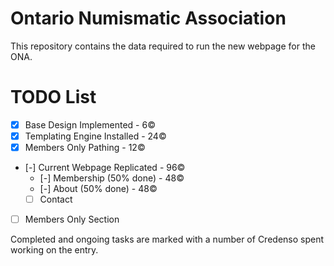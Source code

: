 # Ontario Numismatic Association

This repository contains the data required to run the new webpage 
for the ONA. 

# TODO List
- [x] Base Design Implemented - 6©
- [x] Templating Engine Installed - 24©
- [x] Members Only Pathing - 12©
- [-] Current Webpage Replicated - 96©
    - [-] Membership (50% done) - 48©
    - [-] About (50% done) - 48©
    - [ ] Contact

- [ ] Members Only Section

Completed and ongoing tasks are marked with a number of Credenso
spent working on the entry.
